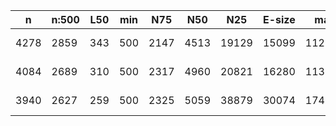 n     |n:500  |L50  |min  |N75   |N50   |N25    |E-size  |max     |sum      |name
---   |---    |---  |---  |---   |---   |---    |---     |---     |---      |---
4278  |2859   |343  |500  |2147  |4513  |19129  |15099   |112869  |8487772  |assembly-unitigs.fa
4084  |2689   |310  |500  |2317  |4960  |20821  |16280   |113292  |8550014  |assembly-contigs.fa
3940  |2627   |259  |500  |2325  |5059  |38879  |30074   |174751  |8555404  |assembly-scaffolds.fa
